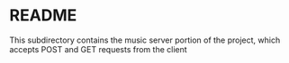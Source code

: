 # README

This subdirectory contains the music server portion of the project, which accepts POST and GET requests from the client

